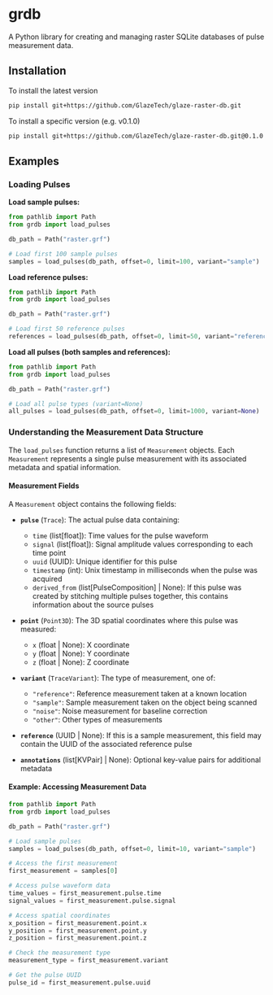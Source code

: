 # grdb

A Python library for creating and managing raster SQLite databases of pulse measurement data.


## Installation

To install the latest version
```bash
pip install git+https://github.com/GlazeTech/glaze-raster-db.git
```

To install a specific version (e.g. v0.1.0)
```bash
pip install git+https://github.com/GlazeTech/glaze-raster-db.git@0.1.0
```


## Examples

### Loading Pulses

**Load sample pulses:**
```python
from pathlib import Path
from grdb import load_pulses

db_path = Path("raster.grf")

# Load first 100 sample pulses
samples = load_pulses(db_path, offset=0, limit=100, variant="sample")
```

**Load reference pulses:**
```python
from pathlib import Path
from grdb import load_pulses

db_path = Path("raster.grf")

# Load first 50 reference pulses
references = load_pulses(db_path, offset=0, limit=50, variant="reference")
```

**Load all pulses (both samples and references):**
```python
from pathlib import Path
from grdb import load_pulses

db_path = Path("raster.grf")

# Load all pulse types (variant=None)
all_pulses = load_pulses(db_path, offset=0, limit=1000, variant=None)
```

### Understanding the Measurement Data Structure

The `load_pulses` function returns a list of `Measurement` objects. Each `Measurement` represents a single pulse measurement with its associated metadata and spatial information.

#### Measurement Fields

A `Measurement` object contains the following fields:

- **`pulse`** (`Trace`): The actual pulse data containing:
  - `time` (list[float]): Time values for the pulse waveform
  - `signal` (list[float]): Signal amplitude values corresponding to each time point
  - `uuid` (UUID): Unique identifier for this pulse
  - `timestamp` (int): Unix timestamp in milliseconds when the pulse was acquired
  - `derived_from` (list[PulseComposition] | None): If this pulse was created by stitching multiple pulses together, this contains information about the source pulses

- **`point`** (`Point3D`): The 3D spatial coordinates where this pulse was measured:
  - `x` (float | None): X coordinate
  - `y` (float | None): Y coordinate  
  - `z` (float | None): Z coordinate

- **`variant`** (`TraceVariant`): The type of measurement, one of:
  - `"reference"`: Reference measurement taken at a known location
  - `"sample"`: Sample measurement taken on the object being scanned
  - `"noise"`: Noise measurement for baseline correction
  - `"other"`: Other types of measurements

- **`reference`** (UUID | None): If this is a sample measurement, this field may contain the UUID of the associated reference pulse

- **`annotations`** (list[KVPair] | None): Optional key-value pairs for additional metadata

#### Example: Accessing Measurement Data

```python
from pathlib import Path
from grdb import load_pulses

db_path = Path("raster.grf")

# Load sample pulses
samples = load_pulses(db_path, offset=0, limit=10, variant="sample")

# Access the first measurement
first_measurement = samples[0]

# Access pulse waveform data
time_values = first_measurement.pulse.time
signal_values = first_measurement.pulse.signal

# Access spatial coordinates
x_position = first_measurement.point.x
y_position = first_measurement.point.y
z_position = first_measurement.point.z

# Check the measurement type
measurement_type = first_measurement.variant

# Get the pulse UUID
pulse_id = first_measurement.pulse.uuid
```
